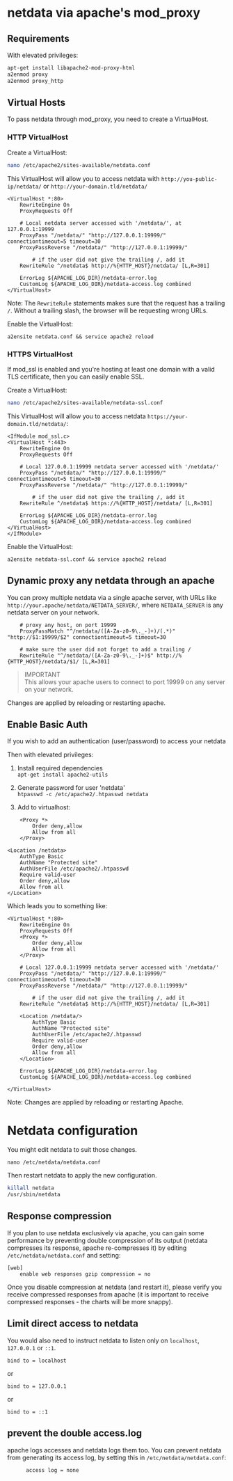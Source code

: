 # netdata via apache's mod_proxy

## Requirements

With elevated privileges:

```sh
apt-get install libapache2-mod-proxy-html
a2enmod proxy
a2enmod proxy_http
```

## Virtual Hosts

To pass netdata through mod_proxy, you need to create a VirtualHost.  

### HTTP VirtualHost

Create a VirtualHost:

```sh
nano /etc/apache2/sites-available/netdata.conf
```

This VirtualHost  will allow you to access netdata with `http://you-public-ip/netdata/` or `http://your-domain.tld/netdata/`

```
<VirtualHost *:80>
	RewriteEngine On
	ProxyRequests Off

	# Local netdata server accessed with '/netdata/', at 127.0.0.1:19999
	ProxyPass "/netdata/" "http://127.0.0.1:19999/" connectiontimeout=5 timeout=30
	ProxyPassReverse "/netdata/" "http://127.0.0.1:19999/"

        # if the user did not give the trailing /, add it
	RewriteRule ^/netdata$ http://%{HTTP_HOST}/netdata/ [L,R=301]

	ErrorLog ${APACHE_LOG_DIR}/netdata-error.log
	CustomLog ${APACHE_LOG_DIR}/netdata-access.log combined
</VirtualHost>
```

Note: The `RewriteRule` statements makes sure that the request has a trailing `/`. Without a trailing slash, the browser will be requesting wrong URLs.

Enable the VirtualHost: 
```
a2ensite netdata.conf && service apache2 reload
```

### HTTPS VirtualHost

If mod_ssl is enabled and you're hosting at least one domain with a valid TLS certificate, then you can easily enable SSL.

Create a VirtualHost:

```sh
nano /etc/apache2/sites-available/netdata-ssl.conf
```

This VirtualHost will allow you to access netdata `https://your-domain.tld/netdata/`:  

```
<IfModule mod_ssl.c>
<VirtualHost *:443>
	RewriteEngine On
	ProxyRequests Off

	# Local 127.0.0.1:19999 netdata server accessed with '/netdata/'
	ProxyPass "/netdata/" "http://127.0.0.1:19999/" connectiontimeout=5 timeout=30
	ProxyPassReverse "/netdata/" "http://127.0.0.1:19999/"

        # if the user did not give the trailing /, add it
	RewriteRule ^/netdata$ https://%{HTTP_HOST}/netdata/ [L,R=301]

	ErrorLog ${APACHE_LOG_DIR}/netdata-error.log
	CustomLog ${APACHE_LOG_DIR}/netdata-access.log combined
</VirtualHost>
</IfModule>
```

Enable the VirtualHost: 
```
a2ensite netdata-ssl.conf && service apache2 reload
```

## Dynamic proxy any netdata through an apache

You can proxy multiple netdata via a single apache server, with URLs like `http://your.apache/netdata/NETDATA_SERVER/`, where `NETDATA_SERVER` is any netdata server on your network.

```
    # proxy any host, on port 19999
    ProxyPassMatch "^/netdata/([A-Za-z0-9\._-]+)/(.*)" "http://$1:19999/$2" connectiontimeout=5 timeout=30

    # make sure the user did not forget to add a trailing /
    RewriteRule "^/netdata/([A-Za-z0-9\._-]+)$" http://%{HTTP_HOST}/netdata/$1/ [L,R=301]
```

> IMPORTANT<br/>
> This allows your apache users to connect to port 19999 on any server on your network.

Changes are applied by reloading or restarting apache.

## Enable Basic Auth

If you wish to add an authentication (user/password) to access your netdata

Then with elevated privileges:  

1) Install required dependencies  
`apt-get install apache2-utils`

2) Generate password for user 'netdata'  
`htpasswd -c /etc/apache2/.htpasswd netdata`

3) Add to virtualhost:

```
	<Proxy *>
		Order deny,allow
		Allow from all
	</Proxy>

<Location /netdata>
	AuthType Basic
	AuthName "Protected site"
	AuthUserFile /etc/apache2/.htpasswd
	Require valid-user
	Order deny,allow
	Allow from all
</Location>
```

Which leads you to something like: 

```
<VirtualHost *:80>
	RewriteEngine On
	ProxyRequests Off
	<Proxy *>
		Order deny,allow
		Allow from all
	</Proxy>

	# Local 127.0.0.1:19999 netdata server accessed with '/netdata/'
	ProxyPass "/netdata/" "http://127.0.0.1:19999/" connectiontimeout=5 timeout=30
	ProxyPassReverse "/netdata/" "http://127.0.0.1:19999/"

        # if the user did not give the trailing /, add it
	RewriteRule ^/netdata$ http://%{HTTP_HOST}/netdata/ [L,R=301]

	<Location /netdata/>
		AuthType Basic
		AuthName "Protected site"
		AuthUserFile /etc/apache2/.htpasswd
		Require valid-user
		Order deny,allow
		Allow from all
	</Location>

	ErrorLog ${APACHE_LOG_DIR}/netdata-error.log
	CustomLog ${APACHE_LOG_DIR}/netdata-access.log combined

</VirtualHost>
```

Note: Changes are applied by reloading or restarting Apache.

# Netdata configuration

You might edit netdata to suit those changes.

`nano /etc/netdata/netdata.conf`

Then restart netdata to apply the new configuration.
```sh
killall netdata
/usr/sbin/netdata
```


## Response compression

If you plan to use netdata exclusively via apache, you can gain some performance by preventing double compression of its output (netdata compresses its response, apache re-compresses it) by editing `/etc/netdata/netdata.conf` and setting:

```
[web]
    enable web responses gzip compression = no
```

Once you disable compression at netdata (and restart it), please verify you receive compressed responses from apache (it is important to receive compressed responses - the charts will be more snappy).

## Limit direct access to netdata

You would also need to instruct netdata to listen only on `localhost`, `127.0.0.1` or `::1`.

```
bind to = localhost
```
or  
```
bind to = 127.0.0.1
```
or  
```
bind to = ::1
```

## prevent the double access.log

apache logs accesses and netdata logs them too. You can prevent netdata from generating its access log, by setting this in `/etc/netdata/netdata.conf`:

```
      access log = none
```
